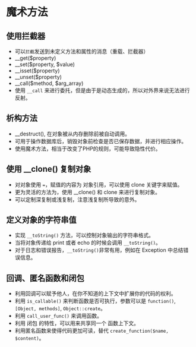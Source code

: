 # 魔术方法

## 使用拦截器
* 可以`拦截`发送到未定义方法和属性的消息（重载、拦截器）
* __get($property)
* __set($property, $value)
* __isset($property)
* __unset($property)
* __call($method, $arg_array)
* 使用 `__call` 来进行委托，但是由于是动态生成的，所以对外界来说无法进行反射。

## 析构方法
* __destruct(), 在对象被从内存删除前被自动调用。
* 可用于操作数据库后，销毁对象前检查是否已保存数据，并进行相应操作。
* 使用魔术方法，相当于改变了PHP的规则，可能导致隐性代价。

## 使用 __clone() 复制对象
* 对对象使用 `=`，赋值的内容为 对象引用，可以使用 clone 关键字来赋值。
* 更为灵活的方法为，使用 __clone() 和 clone 来进行复制对象。
* 可以定制深复制或浅复制，注意浅复制所导致的意外。

## 定义对象的字符串值
* 实现 `__toString()` 方法，可以控制对象输出的字符串格式。
* 当将对象传递给 print 或者 echo 的时候会调用 `__toString()`。
* 对于日志和错误报告，`__toString()`非常有用，例如在 Exception 中总结错误信息。

## 回调、匿名函数和闭包
* 利用回调可以赋予他人，在你不知道的上下文中扩展你的代码的权利。
* 利用 `is_callable()` 来判断函数是否可执行，参数可以是 `function()`, `[Object, methods]`, `Object::create`。
* 利用 `call_user_func()` 来调用函数。
* 利用 闭包 的特性，可以用来共享同一个 函数上下文。
* 利用匿名函数来使得代码更加可读，替代 `create_function($name, $content)`。
